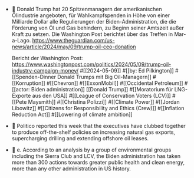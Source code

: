 - 📝 Donald Trump hat 20 Spitzenmanagern der amerikanischen Ölindustrie angeboten, für Wahlkampfspenden in Höhe von einer Milliarde Dollar alle Regulierungen der Biden-Administration, die die Förderung von Öl und Gas behindern, zu Beginn seiner Amtszeit außer Kraft zu setzen. Die Washington Post berichtet über das Treffen in Mar-a-Lago.  https://www.theguardian.com/us-news/article/2024/may/09/trump-oil-ceo-donation
  
  Bericht der Washington Post: https://www.washingtonpost.com/politics/2024/05/09/trump-oil-industry-campaign-money/ #[[2024-05-09]] #[[by: Ed Pilkington]] #[[Spenden-Dinner Donald Trumps mit Big Oil-Managern]] #[[Korruption]] #[[Chevron]] #[[ExxonMobil]] #[[Occidental Petroleum]] #[[actor: Biden administration]] [[Donald Trump]] #[[Moratorium für LNG-Exporte aus den USA]] #[[League of Conservation Voters (LCV)]] #[[Pete Maysmith]] #[[Christina Polizzi]] #[[Climate Power]] #[[Jordan Libowitz]] #[[Citizens for Responsibility and Ethics (Crew)]] #[[Inflation Reduction Act]] #[[Lowering of climate ambition]]
- 📌 Politico reported this week that the executives have clubbed together to produce off-the-shelf policies on increasing natural gas exports, supercharging drilling and extending offshore oil leases.
- 📌 e. According to an analysis by a group of environmental groups including the Sierra Club and LCV, the Biden administration has taken more than 300 actions towards greater public health and clean energy, more than any other administration in US history.